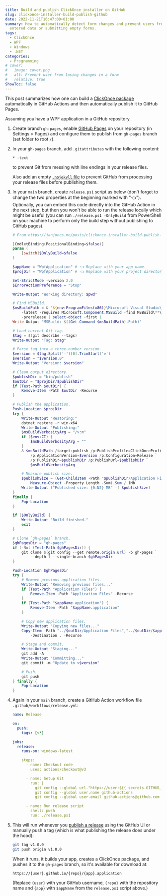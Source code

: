 ```yaml
---
title: Build and publish ClickOnce installer on GitHub
slug: clickonce-installer-build-publish-github
date: 2022-11-21T16:47:00+01:00
summary: How to automatically detect form changes and prevent users from losing
  entered data or submitting empty forms.
tags:
  - ClickOnce
  - WPF
  - Windows
  - .NET
categories:
  - Programming
# cover:
#   image: cover.png
#   alt: Prevent user from losing changes in a form
#   relative: true
ShowToc: false
---
```


This post summarizes how one can build a [ClickOnce package](https://learn.microsoft.com/en-us/visualstudio/deployment/quickstart-deploy-using-clickonce-folder?view=vs-2022)
automatically in GitHub Actions and then automatically publish it to GitHub Pages.

Assuming you have a WPF application in a GitHub repository.

1. Create branch `gh-pages`,
   enable [GitHub Pages](https://docs.github.com/en/pages/quickstart)
   on your repository (in Settings > Pages)
   and configure them to publish from `gh-pages` branch
   (set folder to root `/`).

2. In your `gh-pages` branch, add `.gitattributes` with the following content:

   ```gitattributes
   * -text
   ```

   to prevent Git from messing with line endings in your release files.

   Also add an empty [`.nojekyll` file](https://github.blog/2009-12-29-bypassing-jekyll-on-github-pages/)
   to prevent GitHub from processing your release files before publishing them.

3. In your `main` branch, create `release.ps1` script as below
   (don't forget to change the two properties at the beginning marked with "👈").
   Optionally, you can embed this code directly into the GitHub Action in the next step,
   but then you won't be able to run the release locally which might be useful
   (you can run `./release.ps1 -OnlyBuild` from PowerShell on your machine
   to perform only the build step without publishing to GitHub pages).

   ```ps1
   # From https://janjones.me/posts/clickonce-installer-build-publish-github/.

   [CmdletBinding(PositionalBinding=$false)]
   param (
       [switch]$OnlyBuild=$false
   )

   $appName = "WpfApplication" # 👈 Replace with your app name.
   $projDir = "WpfApplication" # 👈 Replace with your project directory (where .csproj resides).

   Set-StrictMode -version 2.0
   $ErrorActionPreference = "Stop"

   Write-Output "Working directory: $pwd"

   # Find MSBuild.
   $msBuildPath = & "${env:ProgramFiles(x86)}\Microsoft Visual Studio\Installer\vswhere.exe" `
       -latest -requires Microsoft.Component.MSBuild -find MSBuild\**\Bin\MSBuild.exe `
       -prerelease | select-object -first 1
   Write-Output "MSBuild: $((Get-Command $msBuildPath).Path)"

   # Load current Git tag.
   $tag = $(git describe --tags)
   Write-Output "Tag: $tag"

   # Parse tag into a three-number version.
   $version = $tag.Split('-')[0].TrimStart('v')
   $version = "$version.0"
   Write-Output "Version: $version"

   # Clean output directory.
   $publishDir = "bin/publish"
   $outDir = "$projDir/$publishDir"
   if (Test-Path $outDir) {
       Remove-Item -Path $outDir -Recurse
   }

   # Publish the application.
   Push-Location $projDir
   try {
       Write-Output "Restoring:"
       dotnet restore -r win-x64
       Write-Output "Publishing:"
       $msBuildVerbosityArg = "/v:m"
       if ($env:CI) {
           $msBuildVerbosityArg = ""
       }
       & $msBuildPath /target:publish /p:PublishProfile=ClickOnceProfile `
           /p:ApplicationVersion=$version /p:Configuration=Release `
           /p:PublishDir=$publishDir /p:PublishUrl=$publishDir `
           $msBuildVerbosityArg

       # Measure publish size.
       $publishSize = (Get-ChildItem -Path "$publishDir/Application Files" -Recurse |
           Measure-Object -Property Length -Sum).Sum / 1Mb
       Write-Output ("Published size: {0:N2} MB" -f $publishSize)
   }
   finally {
       Pop-Location
   }

   if ($OnlyBuild) {
       Write-Output "Build finished."
       exit
   }

   # Clone `gh-pages` branch.
   $ghPagesDir = "gh-pages"
   if (-Not (Test-Path $ghPagesDir)) {
       git clone $(git config --get remote.origin.url) -b gh-pages `
           --depth 1 --single-branch $ghPagesDir
   }

   Push-Location $ghPagesDir
   try {
       # Remove previous application files.
       Write-Output "Removing previous files..."
       if (Test-Path "Application Files") {
           Remove-Item -Path "Application Files" -Recurse
       }
       if (Test-Path "$appName.application") {
           Remove-Item -Path "$appName.application"
       }

       # Copy new application files.
       Write-Output "Copying new files..."
       Copy-Item -Path "../$outDir/Application Files","../$outDir/$appName.application" `
           -Destination . -Recurse

       # Stage and commit.
       Write-Output "Staging..."
       git add -A
       Write-Output "Committing..."
       git commit -m "Update to v$version"

       # Push.
       git push
   } finally {
       Pop-Location
   }
   ```

4. Again in your `main` branch,
   create a GitHub Action workflow file `.github/workflows/release.yml`:

   ```yaml
   name: Release

   on:
     push:
       tags: [v*]

   jobs:
     release:
       runs-on: windows-latest

       steps:
         - name: Checkout code
           uses: actions/checkout@v3

         - name: Setup Git
           run: |
             git config --global url."https://user:${{ secrets.GITHUB_TOKEN }}@github".insteadOf https://github
             git config --global user.name github-actions
             git config --global user.email github-actions@github.com

         - name: Run release script
           shell: pwsh
           run: ./release.ps1
   ```

5. This will run whenever you [publish a release](https://docs.github.com/en/repositories/releasing-projects-on-github/managing-releases-in-a-repository)
   using the GitHub UI or manually push a tag
   (which is what publishing the release does under the hood):

   ```sh
   git tag v1.0.0
   git push origin v1.0.0
   ```

   When it runs, it builds your app, creates a ClickOnce package,
   and pushes it to the `gh-pages` branch, so it's available for download at:

   ```url
   https://{user}.github.io/{repo}/{app}.application
   ```

   (Replace `{user}` with your GitHub username, `{repo}` with the repository name
   and `{app}` with `$appName` from the `release.ps1` script above.)
